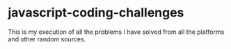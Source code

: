 # javascript-coding-challenges
This is my execution of all the problems I have solved from all the platforms and other random sources.
